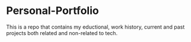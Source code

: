 # Personal-Portfolio
This is a repo that contains my eductional, work history, current and past projects both related and non-related to tech.
